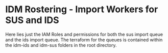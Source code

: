 # IDM Rostering - Import Workers for SUS and IDS

Here lies just the IAM Roles and permissions for both the sus import queue and the ids import queue.
The terraform for the queues is contained within the idm-ids and idm-sus folders in the root directory.